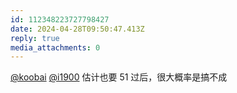 ```yaml
---
id: 112348223727798427
date: 2024-04-28T09:50:47.413Z
reply: true
media_attachments: 0
---
```


[@koobai](https://mastodon.social/@koobai) [@i1900](https://mast.dragon-fly.club/@i1900) 估计也要 51 过后，很大概率是搞不成

